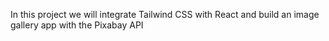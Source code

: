 In this project we will integrate Tailwind CSS with React and build an image gallery app with the Pixabay API
